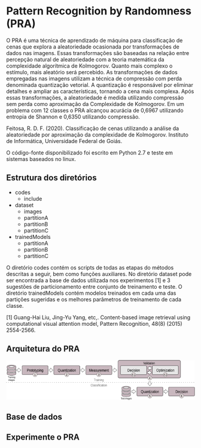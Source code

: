 # Pattern Recognition by Randomness (PRA)
O PRA é uma técnica de aprendizado de máquina para classificação de cenas que explora a aleatoriedade ocasionada por transformações de dados nas imagens. Essas transformações são baseadas na relação entre percepção natural de aleatoriedade com a teoria matemática da complexidade algorítmica de Kolmogorov. Quanto mais complexo o estímulo, mais aleatório será percebido. As transformações de dados empregadas nas imagens utilizam a técnica de compressão com perda denominada quantização vetorial. A quantização é responsável por eliminar detalhes e ampliar as características, tornando a cena mais complexa. Após essas transformações, a aleatoriedade é medida utilizando compressão sem perda como aproximação da Complexidade de Kolmogorov. Em um problema com 12 classes o PRA alcançou acurácia de 0,6967 utilizando entropia de Shannon e 0,6350 utilizando compressão.

Feitosa, R. D. F. (2020). Classificação de cenas utilizando a análise da aleatoriedade por aproximação da complexidade de Kolmogorov. Instituto de Informática, Universidade Federal de Goiás.

O código-fonte disponibilizado foi escrito em Python 2.7 e teste em sistemas baseados no linux.

## Estrutura dos diretórios
- codes
  - include
- dataset
   - images
   - partitionA
   - partitionB
   - partitionC
- trainedModels
   - partitionA
   - partitionB
   - partitionC
   
O diretório codes contém os scripts de todas as etapas do métodos descritas a seguir, bem como funções auxiliares. No diretório dataset pode ser encontrada a base de dados utilizada nos experimentos [1] e 3 sugestões de particionamento entre conjunto de treinamento e teste. O diretório trainedModels contém modelos treinados em cada uma das partições sugeridas e os melhores parâmetros de treinamento de cada classe.

[1] Guang-Hai Liu, Jing-Yu Yang, etc,.  Content-based image retrieval using computational visual attention model, Pattern Recognition, 48(8) (2015) 2554-2566.
## Arquitetura do PRA
![](https://github.com/rdffeitosa/prr/blob/master/prr.png)

## Base de dados

## Experimente o PRA
